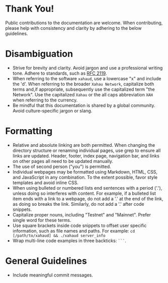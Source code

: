 # Thank You!
Public contributions to the documentation are welcome. When contributing, please help with consistency and clarity by adhering to the below guidelines.

# Disambiguation
* Strive for brevity and clarity. Avoid jargon and use a professional writing tone. Adhere to standards, such as [RFC 2119](https://datatracker.ietf.org/doc/html/rfc2119).
* When referring to the software `xahaud`, use a lowercase "x" and include the 'd'. When referring to the broader `Xahau Network`, capitalize both terms and,if appropriate, subsequently use the capitalized term "the Network". Use the capitalized `Xahau` or the all caps abbreviation `XAH` when referring to the currency.
* Be mindful that this documentation is shared by a global community. Avoid culture-specific jargon or slang.

# Formatting
* Relative and absolute linking are both permitted. When changing the directory structure or renaming individual pages, use grep to ensure all links are updated. Header, footer, index page, navigation bar, and links on other pages all need to be updated manually.
* The use of second person ("you") is permitted.
* Individual webpages may be formatted using Markdown, HTML, CSS, and JavaScript in any combination. To the extent possible, favor style templates and avoid inline CSS.
* When using bulleted or numbered lists end sentences with a period ('.'), unless doing so interferes with content. For example, if a bulleted list item ends with a link to a webpage, do not add a '.' at the end of the link, as doing so breaks the link. Similarly, do not add a '.' after code snippets.
* Capitalize proper nouns, including "Testnet" and "Mainnet". Prefer single word for these terms.
* Use square brackets inside code snippets to offset user specific information, such as file names and paths. For example: `cd [/path/to/xahaud] && ./xahaud server_info`
* Wrap multi-line code examples in three backticks: ` ``` `.

# General Guidelines
* Include meaningful commit messages.
